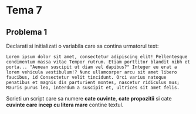 # Tema 7

## Problema 1

Declarati si initializati o variabila care sa contina urmatorul text:

```
Lorem ipsum dolor sit amet, consectetur adipiscing elit! Pellentesque condimentum massa vitae Tempor rutrum. Etiam porttitor blandit nibh et porta... "Aenean suscipit ut diam vel dapibus?" Integer eu erat a lorem vehicula vestibulum!? Nunc ullamcorper arcu sit amet libero faucibus, id Consectetur velit tincidunt. Orci varius natoque penatibus et magnis dis parturient montes, nascetur ridiculus mus; Mauris purus leo, interdum a suscipit et, ultrices sit amet felis.
```

Scrieti un script care sa numere **cate cuvinte**, **cate propozitii** si cate **cuvinte care incep cu litera mare** contine textul.
